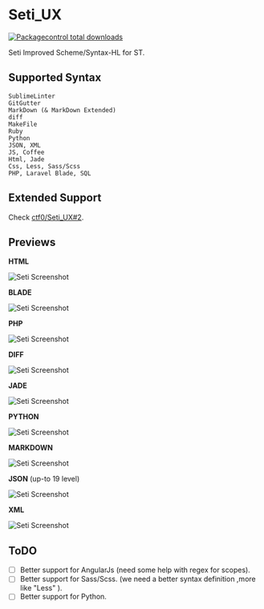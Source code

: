 # Seti_UX

[![Packagecontrol total downloads](https://img.shields.io/packagecontrol/dt/Seti_UX.svg?style=flat-square)](https://packagecontrol.io/packages/Seti_UX/)

Seti Improved Scheme/Syntax-HL for ST.

## Supported Syntax

```text
SublimeLinter
GitGutter
MarkDown (& MarkDown Extended)
diff
MakeFile
Ruby
Python
JSON, XML
JS, Coffee
Html, Jade
Css, Less, Sass/Scss
PHP, Laravel Blade, SQL
```

## Extended Support

Check [ctf0/Seti_UX#2](https://github.com/ctf0/Seti_UX/issues/2).

## Previews

**HTML**

![Seti Screenshot](./ss/html.png)

**BLADE**

![Seti Screenshot](./ss/blade.png)

**PHP**

![Seti Screenshot](./ss/php.png)

**DIFF**

![Seti Screenshot](./ss/diff.png)

**JADE**

![Seti Screenshot](./ss/jade.png)

**PYTHON**

![Seti Screenshot](./ss/python.png)

**MARKDOWN**

![Seti Screenshot](./ss/md.png)

**JSON** (up-to 19 level)

![Seti Screenshot](./ss/json.png)

**XML**

![Seti Screenshot](./ss/xml.png)


## ToDO

* [ ] Better support for AngularJs (need some help with regex for scopes).
* [ ] Better support for Sass/Scss. (we need a better syntax definition ,more like "Less" ).
* [ ] Better support for Python.
